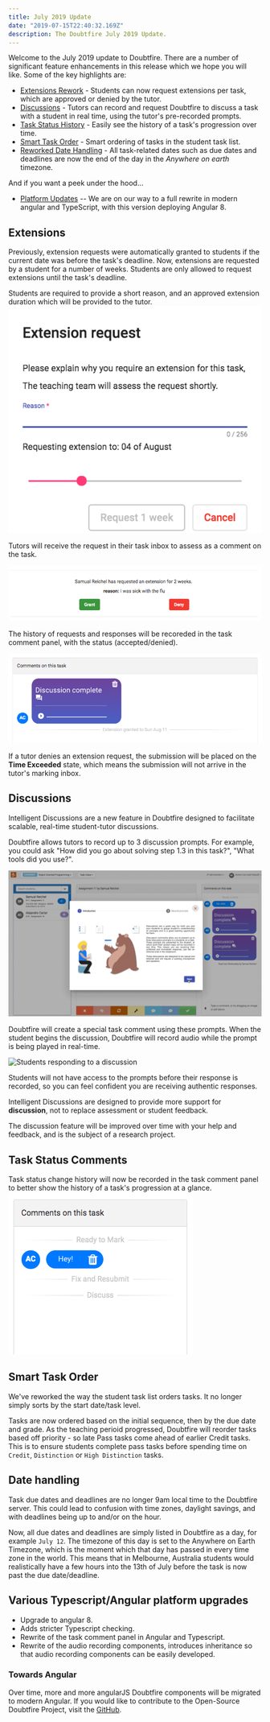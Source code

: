 ```yaml
---
title: July 2019 Update
date: "2019-07-15T22:40:32.169Z"
description: The Doubtfire July 2019 Update.
---
```


Welcome to the July 2019 update to Doubtfire. There are a number of significant feature enhancements in this release which we hope you will like. Some of the key highlights are:

* [Extensions Rework](#extensions) - Students can now request extensions per task, which are approved or denied by the tutor.
* [Discussions](#discussions) - Tutors can record and request Doubtfire to discuss a task with a student in real time, using the tutor's pre-recorded prompts.
* [Task Status History](#tsc) - Easily see the history of a task's progression over time.
* [Smart Task Order](#taskorder) - Smart ordering of tasks in the student task list.
* [Reworked Date Handling](#times) - All task-related dates such as due dates and deadlines are now the end of the day in the *Anywhere on earth* timezone.

And if you want a peek under the hood...

* [Platform Updates](#development) -- We are on our way to a full rewrite in modern angular and TypeScript, with this version deploying Angular 8.


## <a name="extensions"></a> Extensions
Previously, extension requests were automatically granted to students if the current date was before the task's deadline.
Now, extensions are requested by a student for a number of weeks. Students are only allowed to request extensions until the task's deadline.

Students are required to provide a short reason, and an approved extension duration which will be provided to the tutor.
![Student Requesting Extension in Doubtfire](./request-extension.png)

Tutors will receive the request in their task inbox to assess as a comment on the task.

![Extension response](./extension-response.png)

The history of requests and responses will be recoreded in the task comment panel, with the status (accepted/denied).

![Extension history](./extension-history.png)

If a tutor denies an extension request, the submission will be placed on the <strong>Time Exceeded</strong> state, which means the submission will not arrive in the tutor's marking inbox.

## <a name="discussions"></a> Discussions
Intelligent Discussions are a new feature in Doubtfire designed to facilitate scalable, real-time student-tutor discussions.

Doubtfire allows tutors to record up to 3 discussion prompts. For example, you could ask "How did you go about solving step 1.3 in this task?", "What tools did you use?".

![Recording a discussion prompt](./record-discussion-prompt.gif)

Doubtfire will create a special task comment using these prompts. When the student begins the discussion, Doubtfire will record audio while the prompt is being played in real-time.

![Students responding to a discussion](./student-discussion.gif)

Students will not have access to the prompts before their response is recorded, so you can feel confident you are receiving authentic responses.

Intelligent Discussions are designed to provide more support for <strong>discussion</strong>, not to replace assessment or student feedback.

The discussion feature will be improved over time with your help and feedback, and is the subject of a research project.

## <a name="tsc"></a> Task Status Comments
Task status change history will now be recorded in the task comment panel to better show the history of a task's progression at a glance.
![Doubtfire task history](./task-history.png)

## <a name="taskorder"></a> Smart Task Order
We've reworked the way the student task list orders tasks. It no longer simply sorts by the start date/task level.

Tasks are now ordered based on the initial sequence, then by the due date and grade. As the teaching perioid progressed, Doubtfire will reorder tasks based off priority - so late Pass tasks come ahead of earlier Credit tasks. This is to ensure students complete pass tasks before spending time on `Credit`, `Distinction` or `High Distinction` tasks.

## <a name="times"></a> Date handling
Task due dates and deadlines are no longer 9am local time to the Doubtfire server. This could lead to confusion with time zones, daylight savings, and with deadlines being up to and/or on the hour.

Now, all due dates and deadlines are simply listed in Doubtfire as a day, for example `July 12`. The timezone of this day is set to the Anywhere on Earth Timezone, which is the moment which that day has passed in every time zone in the world. This means that in Melbourne, Australia students would realistically have a few hours into the 13th of July before the task is now past the due date/deadline.

## <a name="development"></a> Various Typescript/Angular platform upgrades
* Upgrade to angular 8.
* Adds stricter Typescript checking.
* Rewrite of the task comment panel in Angular and Typescript.
* Rewrite of the audio recording components, introduces inheritance so that audio recording components can be easily developed.

### Towards Angular
Over time, more and more angularJS Doubtfire components will be migrated to modern Angular. If you would like to contribute to the Open-Source Doubtfire Project, visit the [GitHub](https://github.com/doubtfire-lms/).